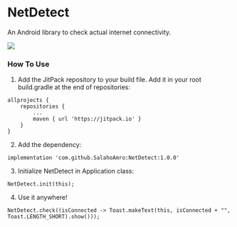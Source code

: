 # NetDetect
An Android library to check actual internet connectivity.

[![](https://jitpack.io/v/SalahoAmro/NetDetect.svg)](https://jitpack.io/#SalahoAmro/NetDetect)

### How To Use

1. Add the JitPack repository to your build file. Add it in your root build.gradle at the end of repositories:
``` 
allprojects {
	repositories {
		...
		maven { url 'https://jitpack.io' }
	}
}
  ```
  
2. Add the dependency:
```
implementation 'com.github.SalahoAmro:NetDetect:1.0.0'
```

3. Initialize NetDetect in Application class:
```
NetDetect.init(this);
```

4. Use it anywhere!
```
NetDetect.check((isConnected -> Toast.makeText(this, isConnected + "", Toast.LENGTH_SHORT).show()));
```
